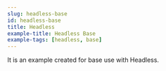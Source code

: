 ```yaml
---
slug: headless-base
id: headless-base
title: Headless
example-title: Headless Base
example-tags: [headless, base]
---
```


It is an example created for base use with Headless.

<br/>

<CodeSandboxExample path="base-headless" />

